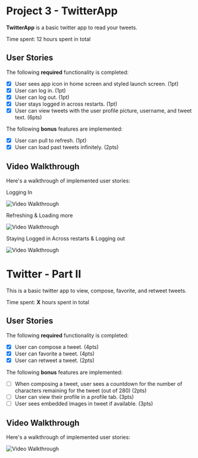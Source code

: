 # Project 3 - TwitterApp

**TwitterApp** is a basic twitter app to read your tweets.

Time spent: 12 hours spent in total

## User Stories

The following **required** functionality is completed:

- [X] User sees app icon in home screen and styled launch screen. (1pt)
- [X] User can log in. (1pt)
- [X] User can log out. (1pt)
- [X] User stays logged in across restarts. (1pt)
- [X] User can view tweets with the user profile picture, username, and tweet text. (6pts)

The following **bonus** features are implemented:

- [X] User can pull to refresh. (1pt)
- [X] User can load past tweets infinitely. (2pts)

## Video Walkthrough

Here's a walkthrough of implemented user stories:

Logging In

<img src='http://g.recordit.co/kmpMBqGyLm.gif' title='Video Walkthrough' width='' alt='Video Walkthrough' />

Refreshing & Loading more

<img src='http://g.recordit.co/Z2QLD7vnvd.gif' title='Video Walkthrough' width='' alt='Video Walkthrough' />

Staying Logged in Across restarts & Logging out

<img src='http://g.recordit.co/1ZlkcHFnyO.gif' title='Video Walkthrough' width='' alt='Video Walkthrough' />



# Twitter - Part II

This is a basic twitter app to view, compose, favorite, and retweet tweets.

Time spent: **X** hours spent in total

## User Stories

The following **required** functionality is completed:

- [X] User can compose a tweet. (4pts)
- [X] User can favorite a tweet. (4pts)
- [X] User can retweet a tweet. (2pts)

The following **bonus** features are implemented:

- [ ] When composing a tweet, user sees a countdown for the number of characters remaining for the tweet (out of 280) (2pts)
- [ ] User can view their profile in a profile tab. (3pts)
- [ ] User sees embedded images in tweet if available. (3pts)

## Video Walkthrough

Here's a walkthrough of implemented user stories:

<img src='http://g.recordit.co/celCaJcEqk.gif' title='Video Walkthrough' width='' alt='Video Walkthrough' />
